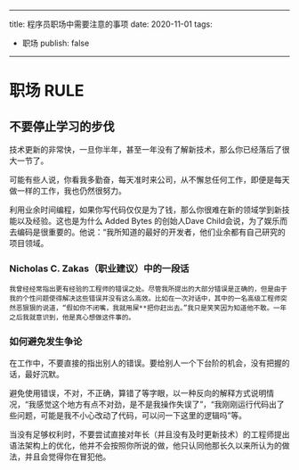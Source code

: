 <!--
 * @Author: Mr.Mao
 * @Date: 2021-06-27 13:17:19
 * @LastEditTime: 2021-06-27 15:22:11
 * @Description: 
 * @LastEditors: Mr.Mao
 * @autograph: 任何一个傻子都能写出让电脑能懂的代码，而只有好的程序员可以写出让人能看懂的代码
-->
---
title: 程序员职场中需要注意的事项
date: 2020-11-01
tags:
 - 职场
publish: false
---
# 职场 RULE

## 不要停止学习的步伐

技术更新的非常快，一旦你半年，甚至一年没有了解新技术，那么你已经落后了很大一节了。

可能有些人说，你看我多勤奋，每天准时来公司，从不懈怠任何工作，即便是每天做一样的工作，我也仍然很努力。

利用业余时间编程，如果你写代码仅仅是为了钱，那么你很难在新的领域学到新技能以及经验。这也是为什么 Added Bytes 的创始人Dave Child会说，为了娱乐而去编码是很重要的。他说：“我所知道的最好的开发者，他们业余都有自己研究的项目领域。

### Nicholas C. Zakas（职业建议）中的一段话

`我曾经经常指出更有经验的工程师的错误之处。尽管我所提出的大部分错误是正确的，但是由于我的个性问题使得解决这些错误并没有这么高效。比如在一次对话中，其中的一名高级工程师突然恶狠狠的说道，“假如你不闭嘴，我就用屎**把你赶出去。”我只是笑笑因为知道他不敢。一年之后我就意识到，他是真心想做这件事的。`

### 如何避免发生争论

在工作中，不要直接的指出别人的错误。要给别人一个下台阶的机会，没有把握的话，最好沉默。

避免使用错误，不对，不正确，算错了等字眼，以一种反向的解释方式说明情况，“我感觉这个地方有点不对劲，是不是我操作失误了”，“我刚刚运行代码出了些问题，可能是我不小心改动了代码，可以问一下这里的逻辑吗”等。

当没有足够权利时，不要尝试直接对年长（并且没有及时更新技术）的工程师提出语法架构上的优化，他并不会按照你所说的做，他只认同他那长久以来所认为的做法，并且会觉得你在冒犯他。

